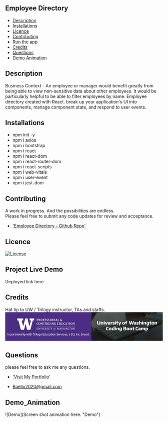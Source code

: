 ## Employee Directory

- [Description](#Description)
- [Installations](#Installations)
- [Licence](#Licence)
- [Contributing](#Contributing)
- [Run the app](#Project-Live-Demo)
- [Credits](#Credits)
- [Questions](#Questions)
- [Demo Animation](#Demo_Animation)

## Description
Business Context - An employee or manager would benefit greatly from being able to view non-sensitive data about other employees. It would be particularly helpful to be able to filter employees by name.
Employee directory created with React. break up your application's UI into components, manage component state, and respond to user events.

## Installations

* npm init -y
* npm i axios 
* npm i bootstrap
* npm i react
* npm i react-dom
* npm i react-router-dom
* npm i react-scripts
* npm i web-vitals
* npm i user-event
* npm i jest-dom


## Contributing
A work in progress. And the possibilities are endless. <br> Please feel free to submit any code updates for review and acceptance.
* ['Employee Directory - Github Repo'](https://github.com/baello2020/Employee_Directory)

## Licence
[![License](https://img.shields.io/badge/License-MIT-yellow.svg)](https://opensource.org/licenses/MIT)


## Project Live Demo
Deployed link here

## Credits
Hat tip to UW / Trilogy instructor, TAs and staffs.
![UW](https://github.com/baello2020/Note_Taker/blob/main/assets/UWT.jpg "UW")

## Questions
please feel free to ask me any questions.
* ['Visit My Portfolio'](https://baello2020.github.io/Updated_Portfolio_Page/)

* Baello2020@gmail.com

## Demo_Animation
![Demo](Screen shot animation here. "Demo")